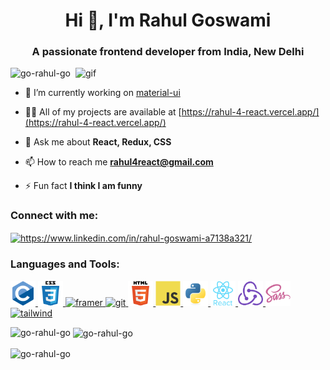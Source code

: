 
<h1 align="center">Hi 👋, I'm Rahul Goswami</h1>
<h3 align="center">A passionate frontend developer from India, New Delhi</h3>
<img src="https://i.giphy.com/qgQUggAC3Pfv687qPC.webp" alt="gif" width="400"  align="right"/>
<p align="left"> <img src="https://komarev.com/ghpvc/?username=go-rahul-go&label=Profile%20views&color=0e75b6&style=flat" alt="go-rahul-go" /> </p>

- 🔭 I’m currently working on [material-ui](https://github.com/go-rahul-go/quicknotes-with-material-UI)

- 👨‍💻 All of my projects are available at [https://rahul-4-react.vercel.app/](https://rahul-4-react.vercel.app/)

- 💬 Ask me about **React, Redux, CSS**

- 📫 How to reach me **rahul4react@gmail.com**

- ⚡ Fun fact **I think I am funny**

<h3 align="left">Connect with me:</h3>
<p align="left">
<a href="www.linkedin.com/in/rahul-goswami-a7138a321" target="blank"><img align="center" src="https://raw.githubusercontent.com/rahuldkjain/github-profile-readme-generator/master/src/images/icons/Social/linked-in-alt.svg" alt="https://www.linkedin.com/in/rahul-goswami-a7138a321/" height="30" width="40" /></a>
</p>

<h3 align="left">Languages and Tools:</h3>
<p align="left"> <a href="https://www.cprogramming.com/" target="_blank" rel="noreferrer"> <img src="https://raw.githubusercontent.com/devicons/devicon/master/icons/c/c-original.svg" alt="c" width="40" height="40"/> </a> <a href="https://www.w3schools.com/css/" target="_blank" rel="noreferrer"> <img src="https://raw.githubusercontent.com/devicons/devicon/master/icons/css3/css3-original-wordmark.svg" alt="css3" width="40" height="40"/> </a> <a href="https://www.framer.com/" target="_blank" rel="noreferrer"> <img src="https://www.vectorlogo.zone/logos/framer/framer-icon.svg" alt="framer" width="40" height="40"/> </a> <a href="https://git-scm.com/" target="_blank" rel="noreferrer"> <img src="https://www.vectorlogo.zone/logos/git-scm/git-scm-icon.svg" alt="git" width="40" height="40"/> </a> <a href="https://www.w3.org/html/" target="_blank" rel="noreferrer"> <img src="https://raw.githubusercontent.com/devicons/devicon/master/icons/html5/html5-original-wordmark.svg" alt="html5" width="40" height="40"/> </a> <a href="https://developer.mozilla.org/en-US/docs/Web/JavaScript" target="_blank" rel="noreferrer"> <img src="https://raw.githubusercontent.com/devicons/devicon/master/icons/javascript/javascript-original.svg" alt="javascript" width="40" height="40"/> </a> <a href="https://www.python.org" target="_blank" rel="noreferrer"> <img src="https://raw.githubusercontent.com/devicons/devicon/master/icons/python/python-original.svg" alt="python" width="40" height="40"/> </a> <a href="https://reactjs.org/" target="_blank" rel="noreferrer"> <img src="https://raw.githubusercontent.com/devicons/devicon/master/icons/react/react-original-wordmark.svg" alt="react" width="40" height="40"/> </a> <a href="https://redux.js.org" target="_blank" rel="noreferrer"> <img src="https://raw.githubusercontent.com/devicons/devicon/master/icons/redux/redux-original.svg" alt="redux" width="40" height="40"/> </a> <a href="https://sass-lang.com" target="_blank" rel="noreferrer"> <img src="https://raw.githubusercontent.com/devicons/devicon/master/icons/sass/sass-original.svg" alt="sass" width="40" height="40"/> </a> <a href="https://tailwindcss.com/" target="_blank" rel="noreferrer"> <img src="https://www.vectorlogo.zone/logos/tailwindcss/tailwindcss-icon.svg" alt="tailwind" width="40" height="40"/> </a> </p>

<p><img align="left" src="https://github-readme-stats.vercel.app/api/top-langs?username=go-rahul-go&show_icons=true&locale=en&layout=compact" alt="go-rahul-go" /></p>

<p>&nbsp;<img align="center" src="https://github-readme-stats.vercel.app/api?username=go-rahul-go&show_icons=true&locale=en" alt="go-rahul-go" /></p>

<p><img align="center" src="https://github-readme-streak-stats.herokuapp.com/?user=go-rahul-go&" alt="go-rahul-go" /></p>
